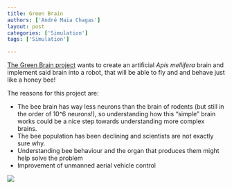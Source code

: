```yaml
---
title: Green Brain
authors: ['André Maia Chagas']
layout: post
categories: ['Simulation']
tags: ['Simulation']

---
```


[The Green Brain project](http://greenbrain.group.shef.ac.uk/) wants to create an artificial _Apis mellifera_ brain and implement said brain into a robot, that will be able to fly and and behave just like a honey bee!

The reasons for this project are:

* The bee brain has way less neurons than the brain of rodents (but still in the order of 10^6 neurons!), so understanding how this &#8220;simple&#8221; brain works could be a nice step towards understanding more complex brains.
* The bee population has been declining and scientists are not exactly sure why. 
* Understanding bee behaviour and the organ that produces them might help solve the problem
* Improvement of unmanned aerial vehicle control


![](http://greenbrain.group.shef.ac.uk/wp-content/uploads/2013/04/DSC_8958-1024x683.jpg)
